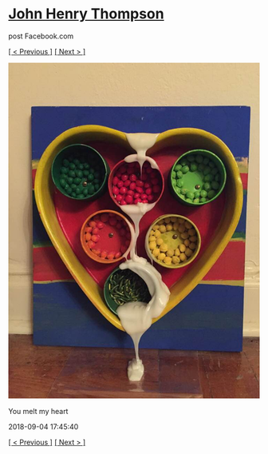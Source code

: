 # [John Henry Thompson](../README.md)
post Facebook.com

[[ < Previous ]](2018-09-05-1.md) [[ Next > ]](2018-09-04-2.md)

[![](../media/2018-09-04/Timeline-Photos-You-melt-my-heart.jpg)](../README.md)

You melt my heart

2018-09-04 17:45:40

[[ < Previous ]](2018-09-05-1.md) [[ Next > ]](2018-09-04-2.md)